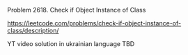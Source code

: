 Problem 2618. Check if Object Instance of Class

https://leetcode.com/problems/check-if-object-instance-of-class/description/

YT video solution in ukrainian language TBD
